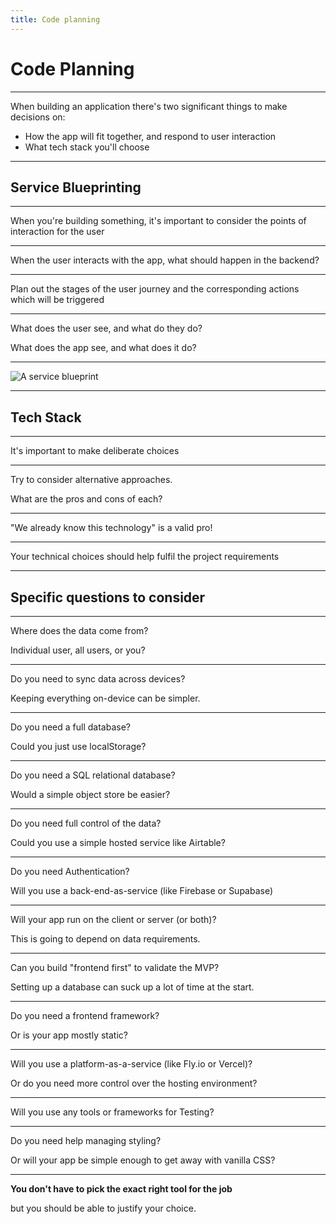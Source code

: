 ```yaml
---
title: Code planning
---
```


# Code Planning

---

When building an application there's two significant things to make decisions on:

- How the app will fit together, and respond to user interaction
- What tech stack you'll choose

---

## Service Blueprinting

---

When you're building something, it's important to consider the points of interaction for the user

---

When the user interacts with the app, what should happen in the backend?

---

Plan out the stages of the user journey and the corresponding actions which will be triggered

---

What does the user see, and what do they do?

What does the app see, and what does it do?

---

![A service blueprint](../term-3/code-planning/service-blueprint.jpg)

---

## Tech Stack

---

It's important to make deliberate choices

---

Try to consider alternative approaches.

What are the pros and cons of each?

---

"We already know this technology" is a valid pro!

---

Your technical choices should help fulfil the project requirements

---

## Specific questions to consider

---

Where does the data come from?

Individual user, all users, or you?

---

Do you need to sync data across devices?

Keeping everything on-device can be simpler.

---

Do you need a full database?

Could you just use localStorage?

---

Do you need a SQL relational database?

Would a simple object store be easier?

---

Do you need full control of the data?

Could you use a simple hosted service like Airtable?

---

Do you need Authentication?

Will you use a back-end-as-service (like Firebase or Supabase)

---

Will your app run on the client or server (or both)?

This is going to depend on data requirements.

---

Can you build "frontend first" to validate the MVP?

Setting up a database can suck up a lot of time at the start.

---

Do you need a frontend framework?

Or is your app mostly static?

---

Will you use a platform-as-a-service (like Fly.io or Vercel)?

Or do you need more control over the hosting environment?

---

Will you use any tools or frameworks for Testing?

---

Do you need help managing styling?

Or will your app be simple enough to get away with vanilla CSS?

---

**You don't have to pick the exact right tool for the job**

but you should be able to justify your choice.
